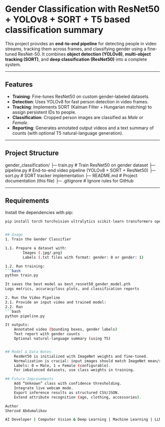 # Gender Classification with ResNet50 + YOLOv8 + SORT + T5 based classification summary

This project provides an **end-to-end pipeline** for detecting people in video streams, tracking them across frames, and classifying gender using a fine-tuned ResNet-50. It combines **object detection (YOLOv8)**, **multi-object tracking (SORT)**, and **deep classification (ResNet50)** into a complete system.

---

## Features
- **Training**: Fine-tunes ResNet50 on custom gender-labeled datasets.
- **Detection**: Uses YOLOv8 for fast person detection in video frames.
- **Tracking**: Implements SORT (Kalman Filter + Hungarian matching) to assign persistent IDs to people.
- **Classification**: Cropped person images are classified as *Male* or *Female*.
- **Reporting**: Generates annotated output videos and a text summary of counts (with optional T5 natural-language generation).

---

## Project Structure
gender_classification/
├─ train.py # Train ResNet50 on gender dataset
├─ pipeline.py # End-to-end video pipeline (YOLOv8 + SORT + ResNet50)
├─ sort.py # SORT tracker implementation
├─ README.md # Project documentation (this file)
├─ .gitignore # Ignore rules for GitHub


---

## Requirements
Install the dependencies with pip:

```bash
pip install torch torchvision ultralytics scikit-learn transformers opencv-python tqdm filterpy


## Usage
1. Train the Gender Classifier

1.1. Prepare a dataset with:
        Images (.jpg/.png)
        Labels (.txt files with format: gender: 0 or gender: 1)

1.2. Run training:
```bash
python train.py

It saves the best model as best_resnet50_gender_model.pth
Logs metrics, accuracy/loss plots, and classification reports

2. Run the Video Pipeline
2.1. Provide an input video and trained model:
2.2. Run
```bash
python pipeline.py

It outputs:
    Annotated video (bounding boxes, gender labels)
    Text report with gender counts
    Optional natural-language summary (using T5)


## Model & Data Notes
    ResNet50 is initialized with ImageNet weights and fine-tuned.
    Normalization is crucial: input images should match ImageNet mean/std.
    Labels: 0 = Male, 1 = Female (configurable).
    For imbalanced datasets, use class weights in training.

## Future Improvements
    Add “Unknown” class with confidence thresholding.
    Integrate live webcam mode.
    Export inference results as structured CSV/JSON.
    Extend attribute recognition (age, clothing, accessories).

Author
Sherzod Abdumalikov

AI Developer | Computer Vision & Deep Learning | Machine Learning | LLM | NLP
